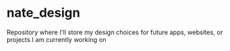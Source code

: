 # nate_design
Repository where I'll store my design choices for future apps, websites, or projects I am currently working on
